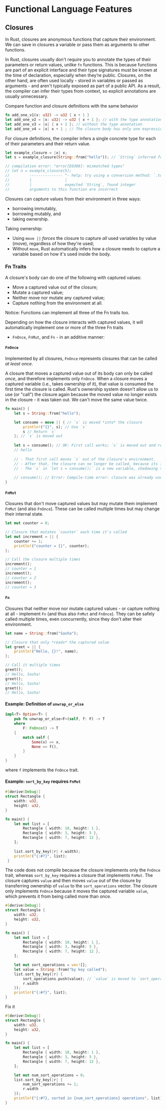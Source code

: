 # Functional Language Features

## Closures

In Rust, closures are anonymous functions that capture their environment.
We can save in closures a variable or pass them as arguments to other functions.

In Rust, closures usually don't require you to annotate 
the types of their parameters or return values, unlike `fn` functions.
This is because functions are part of an explicit interface 
and their type signatures must be known at the time of declaration, especially when they’re public.
Closures, on the other hand, are often used locally - stored in variables or passed as arguments - 
and aren't typically exposed as part of a public API.
As a result, the compiler can infer their types from context, so explicit annotations are usually unnecessary.

Compare function and closure definitions with the same behavior
```rust
fn add_one_v1(x: u32) -> u32 { x + 1 }
let add_one_v2 = |x: u32| -> u32 { x + 1 }; // with the type annotation
let add_one_v3 = |x| { x + 1 }; // without the type annotation
let add_one_v4 = |x| x + 1 ; // The closure body has only one expression
```

For closure definitions, the compiler infers 
a single concrete type for each of their parameters and their return value.
```rust
let example_closure = |x| x;
let s = example_closure(String::from("hello")); // `String` inferred for `x`

// compilation error: "error[E0308]: mismatched types"
// let n = example_closure(5);
//         --------------- ^- help: try using a conversion method: `.to_string()`
//         |               |
//         |               expected `String`, found integer
//         arguments to this function are incorrect
```

Closures can capture values from their environment in three ways:
- borrowing immutably,
- borrowing mutably, and
- taking ownership.

Taking ownership:
- Using `move ||` *forces* the closure to capture *all* used variables by value (move), regardless of how they're used;
- Without `move`, Rust automatically infers how a closure needs to capture a variable based on 
how it's used inside the body.

### Fn Traits

A closure's body can do one of the following with captured values:
- Move a captured value out of the closure; 
- Mutate a captured value;
- Neither move nor mutate any captured value;
- Capture nothing from the environment at all.

Notice: Functions can implement all three of the Fn traits too.

Depending on how the closure interacts with captured values, 
it will automatically implement one or more of the three Fn traits 
- `FnOnce`, `FnMut`, and `Fn` - in an additive manner:

#### `FnOnce`

Implemented by all closures, `FnOnce` represents closures that can be called *at least once*.

A closure that moves a captured value out of its body can only be called *once*, 
and therefore implements only `FnOnce`.
When a closure moves a captured variable (i.e., takes ownership of it), 
that value is consumed the first time the closure is called.
Rust's ownership system doesn't allow us to use (or "call") the closure again 
because the moved value no longer exists in the closure - it was taken out. 
We can't move the same value twice.

```rust
fn main() {
    let s = String::from("hello");

    let consume = move || { // `s` is moved *into* the closure
        println!("{}", s); // Use `s`
        s // Return `s`
    }; // `s` is moved out
    
    let s = consume(); // OK: First call works; `s` is moved out and returned
    // hello
    
    // - That first call moves `s` out of the closure's environment.
    // - After that, the closure can no longer be called, because its internal state (the captured `s`) is gone.
    // - The `s` in `let s = consume();` is a new variable, shadowing the earlier one.
    
    // consume(); // Error: Compile-time error: closure was already used (moved)
}
```

#### `FnMut`

Closures that don't move captured values but may mutate them implement `FnMut` (and also `FnOnce`).
These can be called multiple times but may change their internal state.

```rust
let mut counter = 0;

// Closure that mutates `counter` each time it's called
let mut increment = || {
    counter += 1;
    println!("counter = {}", counter);
};

// Call the closure multiple times
increment(); 
// counter = 1
increment(); 
// counter = 2
increment(); 
// counter = 3
```

#### `Fn`

Closures that neither move nor mutate captured values - or capture nothing at all - implement `Fn` 
(and thus also `FnMut` and `FnOnce`).
They can be safely called multiple times, even concurrently, since they don't alter their environment.

```rust
let name = String::from("Sasha");

// Closure that only *reads* the captured value
let greet = || {
    println!("Hello, {}!", name);
};

// Call it multiple times
greet(); 
// Hello, Sasha!
greet(); 
// Hello, Sasha!
greet(); 
// Hello, Sasha!
```

#### Example: Definition of `unwrap_or_else`

```rust
impl<T> Option<T> {
    pub fn unwrap_or_else<F>(self, f: F) -> T
    where
        F: FnOnce() -> T
    {
        match self {
            Some(x) => x,
            None => f(),
        }
    }
}
```
where `f` implements the `FnOnce` trait.

#### Example: `sort_by_key` requires `FnMut`

```rust
#[derive(Debug)]
struct Rectangle {
    width: u32,
    height: u32,
}

fn main() {
    let mut list = [
        Rectangle { width: 10, height: 1 },
        Rectangle { width: 3, height: 5 },
        Rectangle { width: 7, height: 12 },
    ];
    
    list.sort_by_key(|r| r.width);
    println!("{:#?}", list);
 }
```

The code does not compile because the closure implements only the `FnOnce` trait, 
whereas `sort_by_key` requires a closure that implements `FnMut`. 
The closure captures `value` and then moves `value` out of the closure 
by transferring ownership of `value` to the `sort_operations` vector. 
The closure only implements `FnOnce` because it moves the captured variable `value`, 
which prevents it from being called more than once.
```rust
#[derive(Debug)]
struct Rectangle {
    width: u32,
    height: u32,
}

fn main() {
    let mut list = [
        Rectangle { width: 10, height: 1 },
        Rectangle { width: 3, height: 5 },  
        Rectangle { width: 7, height: 12 },
    ];

    let mut sort_operations = vec![];
    let value = String::from("by key called");
    list.sort_by_key(|r| {
        sort_operations.push(value); // `value` is moved to `sort_operations`
        r.width
    });
    println!("{:#?}", list);
}
```

Fix it
```rust
#[derive(Debug)]
struct Rectangle {
    width: u32,
    height: u32,
}

fn main() {
    let mut list = [
        Rectangle { width: 10, height: 1 },
        Rectangle { width: 3, height: 5 },  
        Rectangle { width: 7, height: 12 },
    ];

    let mut num_sort_operations = 0;
    list.sort_by_key(|r| {
        num_sort_operations += 1;
        r.width
    });
    println!("{:#?}, sorted in {num_sort_operations} operations", list);
}
```
